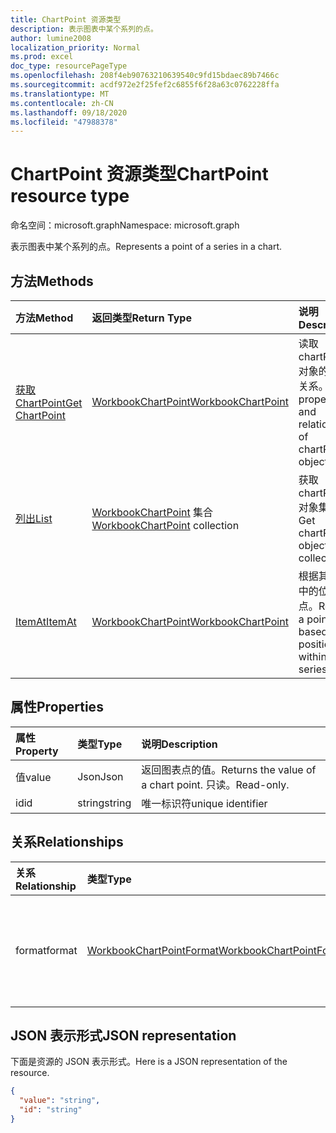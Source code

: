 ```yaml
---
title: ChartPoint 资源类型
description: 表示图表中某个系列的点。
author: lumine2008
localization_priority: Normal
ms.prod: excel
doc_type: resourcePageType
ms.openlocfilehash: 208f4eb90763210639540c9fd15bdaec89b7466c
ms.sourcegitcommit: acdf972e2f25fef2c6855f6f28a63c0762228ffa
ms.translationtype: MT
ms.contentlocale: zh-CN
ms.lasthandoff: 09/18/2020
ms.locfileid: "47988378"
---
```

# <a name="chartpoint-resource-type"></a><span data-ttu-id="74abb-103">ChartPoint 资源类型</span><span class="sxs-lookup"><span data-stu-id="74abb-103">ChartPoint resource type</span></span>

<span data-ttu-id="74abb-104">命名空间：microsoft.graph</span><span class="sxs-lookup"><span data-stu-id="74abb-104">Namespace: microsoft.graph</span></span>

<span data-ttu-id="74abb-105">表示图表中某个系列的点。</span><span class="sxs-lookup"><span data-stu-id="74abb-105">Represents a point of a series in a chart.</span></span>


## <a name="methods"></a><span data-ttu-id="74abb-106">方法</span><span class="sxs-lookup"><span data-stu-id="74abb-106">Methods</span></span>

| <span data-ttu-id="74abb-107">方法</span><span class="sxs-lookup"><span data-stu-id="74abb-107">Method</span></span>           | <span data-ttu-id="74abb-108">返回类型</span><span class="sxs-lookup"><span data-stu-id="74abb-108">Return Type</span></span>    |<span data-ttu-id="74abb-109">说明</span><span class="sxs-lookup"><span data-stu-id="74abb-109">Description</span></span>|
|:---------------|:--------|:----------|
|[<span data-ttu-id="74abb-110">获取 ChartPoint</span><span class="sxs-lookup"><span data-stu-id="74abb-110">Get ChartPoint</span></span>](../api/chartpoint-get.md) | [<span data-ttu-id="74abb-111">WorkbookChartPoint</span><span class="sxs-lookup"><span data-stu-id="74abb-111">WorkbookChartPoint</span></span>](chartpoint.md) |<span data-ttu-id="74abb-112">读取 chartPoint 对象的属性和关系。</span><span class="sxs-lookup"><span data-stu-id="74abb-112">Read properties and relationships of chartPoint object.</span></span>|
|[<span data-ttu-id="74abb-113">列出</span><span class="sxs-lookup"><span data-stu-id="74abb-113">List</span></span>](../api/chartpoint-list.md) | <span data-ttu-id="74abb-114">[WorkbookChartPoint](chartpoint.md) 集合</span><span class="sxs-lookup"><span data-stu-id="74abb-114">[WorkbookChartPoint](chartpoint.md) collection</span></span> |<span data-ttu-id="74abb-115">获取 chartPoint 对象集合。</span><span class="sxs-lookup"><span data-stu-id="74abb-115">Get chartPoint object collection.</span></span> |
|[<span data-ttu-id="74abb-116">ItemAt</span><span class="sxs-lookup"><span data-stu-id="74abb-116">ItemAt</span></span>](../api/chartpointscollection-itemat.md)|[<span data-ttu-id="74abb-117">WorkbookChartPoint</span><span class="sxs-lookup"><span data-stu-id="74abb-117">WorkbookChartPoint</span></span>](chartpoint.md)|<span data-ttu-id="74abb-118">根据其在系列中的位置检索点。</span><span class="sxs-lookup"><span data-stu-id="74abb-118">Retrieve a point based on its position within the series.</span></span>|

## <a name="properties"></a><span data-ttu-id="74abb-119">属性</span><span class="sxs-lookup"><span data-stu-id="74abb-119">Properties</span></span>
| <span data-ttu-id="74abb-120">属性</span><span class="sxs-lookup"><span data-stu-id="74abb-120">Property</span></span>     | <span data-ttu-id="74abb-121">类型</span><span class="sxs-lookup"><span data-stu-id="74abb-121">Type</span></span>   |<span data-ttu-id="74abb-122">说明</span><span class="sxs-lookup"><span data-stu-id="74abb-122">Description</span></span>|
|:---------------|:--------|:----------|
|<span data-ttu-id="74abb-123">值</span><span class="sxs-lookup"><span data-stu-id="74abb-123">value</span></span>|<span data-ttu-id="74abb-124">Json</span><span class="sxs-lookup"><span data-stu-id="74abb-124">Json</span></span>|<span data-ttu-id="74abb-125">返回图表点的值。</span><span class="sxs-lookup"><span data-stu-id="74abb-125">Returns the value of a chart point.</span></span> <span data-ttu-id="74abb-126">只读。</span><span class="sxs-lookup"><span data-stu-id="74abb-126">Read-only.</span></span>|
|<span data-ttu-id="74abb-127">id</span><span class="sxs-lookup"><span data-stu-id="74abb-127">id</span></span>|<span data-ttu-id="74abb-128">string</span><span class="sxs-lookup"><span data-stu-id="74abb-128">string</span></span>|<span data-ttu-id="74abb-129">唯一标识符</span><span class="sxs-lookup"><span data-stu-id="74abb-129">unique identifier</span></span>|

## <a name="relationships"></a><span data-ttu-id="74abb-130">关系</span><span class="sxs-lookup"><span data-stu-id="74abb-130">Relationships</span></span>
| <span data-ttu-id="74abb-131">关系</span><span class="sxs-lookup"><span data-stu-id="74abb-131">Relationship</span></span> | <span data-ttu-id="74abb-132">类型</span><span class="sxs-lookup"><span data-stu-id="74abb-132">Type</span></span>   |<span data-ttu-id="74abb-133">说明</span><span class="sxs-lookup"><span data-stu-id="74abb-133">Description</span></span>|
|:---------------|:--------|:----------|
|<span data-ttu-id="74abb-134">format</span><span class="sxs-lookup"><span data-stu-id="74abb-134">format</span></span>|[<span data-ttu-id="74abb-135">WorkbookChartPointFormat</span><span class="sxs-lookup"><span data-stu-id="74abb-135">WorkbookChartPointFormat</span></span>](chartpointformat.md)|<span data-ttu-id="74abb-136">封装图表点的格式属性。</span><span class="sxs-lookup"><span data-stu-id="74abb-136">Encapsulates the format properties chart point.</span></span> <span data-ttu-id="74abb-137">只读。</span><span class="sxs-lookup"><span data-stu-id="74abb-137">Read-only.</span></span>|

## <a name="json-representation"></a><span data-ttu-id="74abb-138">JSON 表示形式</span><span class="sxs-lookup"><span data-stu-id="74abb-138">JSON representation</span></span>

<span data-ttu-id="74abb-139">下面是资源的 JSON 表示形式。</span><span class="sxs-lookup"><span data-stu-id="74abb-139">Here is a JSON representation of the resource.</span></span>

<!--{
  "blockType": "resource",
  "optionalProperties": [],
  "keyProperty": "id",
  "baseType": "microsoft.graph.entity",
  "@odata.type": "microsoft.graph.workbookChartPoint"
}-->

```json
{
  "value": "string",
  "id": "string"
}

```

<!-- uuid: 8fcb5dbc-d5aa-4681-8e31-b001d5168d79
2015-10-25 14:57:30 UTC -->
<!-- {
  "type": "#page.annotation",
  "description": "ChartPoint resource",
  "keywords": "",
  "section": "documentation",
  "tocPath": ""
}-->

